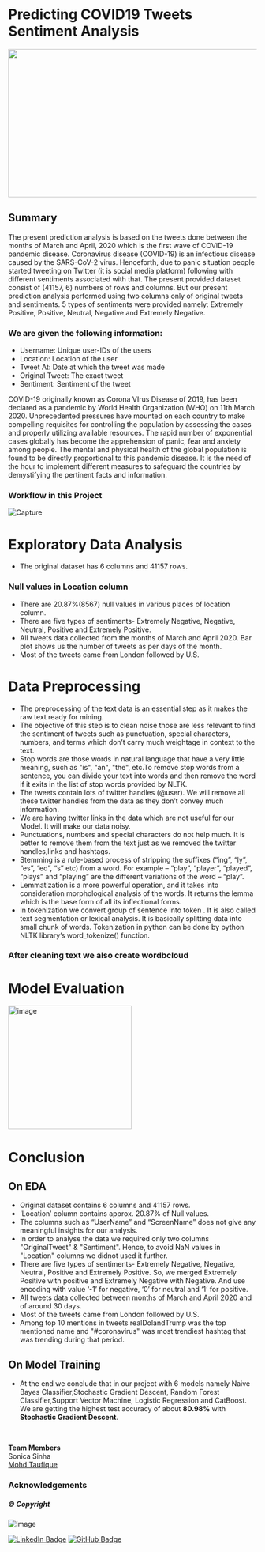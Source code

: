 # **Predicting COVID19 Tweets Sentiment Analysis**


<p align="center">
  <img width="1000" height="300" src="https://user-images.githubusercontent.com/107030716/204017034-7ec59d88-977b-43fa-bd9c-a969561fe12e.png">
</p>






## Summary
The present prediction analysis is based on the tweets done between the months of March and April, 2020 which is the first wave of COVID-19 pandemic disease. Coronavirus disease (COVID-19) is an infectious disease caused by the SARS-CoV-2 virus. Henceforth, due to panic situation people started tweeting on Twitter (it is social media platform) following with different sentiments associated with that. 
The present provided dataset consist of (41157, 6) numbers of rows and columns. But our present prediction analysis performed using two columns only of original tweets and sentiments. 5 types of sentiments were provided namely: Extremely Positive, Positive, Neutral, Negative and Extremely Negative. </br> 

### We are given the following information:

* Username: Unique user-IDs of the users
* Location: Location of the user
* Tweet At: Date at which the tweet was made
* Original Tweet: The exact tweet
* Sentiment: Sentiment of the tweet

COVID-19 originally known as Corona VIrus Disease of 2019, has been declared as a pandemic by World Health Organization (WHO) on 11th March 2020. Unprecedented pressures have mounted on each country to make compelling requisites for controlling the population by assessing the cases and properly utilizing available resources. The rapid number of exponential cases globally has become the apprehension of panic, fear and anxiety among people. The mental and physical health of the global population is found to be directly proportional to this pandemic disease. It is the need of the hour to implement different measures to safeguard the countries by demystifying the pertinent facts and information.

### Workflow in this Project

![Capture](https://user-images.githubusercontent.com/82259772/130586521-be05913c-1b2f-4a20-85f2-1982a833daeb.PNG) 

# Exploratory Data Analysis

* The original dataset has 6 columns and 41157 rows.

### Null values in Location column

* There are 20.87%(8567) null values in various places of location column. 
* There are five types of sentiments- Extremely Negative, Negative, Neutral, Positive and Extremely Positive.
* All tweets data collected from the months of March and April 2020. Bar plot shows us the number of tweets as per days of the month.
* Most of the tweets came from London followed by U.S.

# Data Preprocessing

* The preprocessing of the text data is an essential step as it makes the raw text ready for mining.
* The objective of this step is to clean noise those are less relevant to find the sentiment of tweets such as punctuation, special characters, numbers, and terms which don’t carry much weightage in context to the text.
* Stop words are those words in natural language that have a very little meaning, such as "is", "an", "the", etc.To remove stop words from a sentence, you can divide your text into words and then remove the word if it exits in the list of stop words provided by NLTK.
* The tweets contain lots of twitter handles (@user). We will remove all these twitter handles from the data as they don’t convey much information.
* We are having twitter links in the data which are not useful for our Model. It will make our data noisy.
* Punctuations, numbers and special characters do not help much. It is better to remove them from the text just as we removed the twitter handles,links and hashtags.
* Stemming is a rule-based process of stripping the suffixes (“ing”, “ly”, “es”, “ed”, “s” etc) from a word. For example – “play”, “player”, “played”, “plays” and “playing” are the different variations of the word – “play”.
* Lemmatization is a more powerful operation, and it takes into consideration morphological analysis of the words. It returns the lemma which is the base form of all its inflectional forms.
* In tokenization we convert group of sentence into token . It is also called text segmentation or lexical analysis. It is basically splitting data into small chunk of words. Tokenization in python can be done by python NLTK library’s word_tokenize() function.

### After cleaning text we also create wordbcloud

# Model Evaluation

<img width="250" alt="image" src="https://user-images.githubusercontent.com/76884379/217923877-119d08d0-d6d8-4244-8979-0dc61782f598.png">

# Conclusion

## On EDA

*  Original dataset contains 6 columns and 41157 rows. <br>
*  ‘Location’ column contains approx. 20.87% of Null values.<br>
*  The columns such as “UserName” and “ScreenName” does not give any meaningful insights for our analysis.
*  In order to analyse the data we required only two columns "OriginalTweet" & "Sentiment". Hence, to avoid NaN values in "Location" columns we didnot used it further.
*  There are five types of sentiments- Extremely Negative, Negative, Neutral, Positive and Extremely Positive. So, we merged Extremely Positive with positive and Extremely Negative with Negative. And use encoding with value ‘-1’ for negative, ‘0’ for neutral and ‘1’ for positive. 
*  All tweets data collected between months of March and April 2020 and of around 30 days.
*  Most of the tweets came from London followed by U.S.
*  Among top 10 mentions in tweets realDolandTrump was the top mentioned name and "#coronavirus" was most trendiest hashtag that was trending during that period. 


## On Model Training

* At the end we conclude that in our project with 6 models namely Naive Bayes Classifier,Stochastic Gradient Descent, Random Forest Classifier,Support Vector Machine, Logistic Regression and CatBoost. We are getting the highest test accuracy of about **80.98%** with **Stochastic Gradient Descent**. </br> 

</br> 





<b>Team Members</b></br>
Sonica Sinha </br>
[Mohd Taufique](https://github.com/mohdtaufique06) </br>








### Acknowledgements 

##### © Copyright 
![image](https://user-images.githubusercontent.com/107030716/198835325-f3e1f465-d56d-4af2-9847-75ec15f1c311.png)

[![LinkedIn Badge](https://img.shields.io/badge/LinkedIn-0077B5?style=for-the-badge&logo=linkedin&logoColor=white)](www.linkedin.com/in/sonica-sinha-25792b18b)
[![GitHub Badge](https://img.shields.io/badge/GitHub-100000?style=for-the-badge&logo=github&logoColor=white)](https://github.com/Soni-Test)
